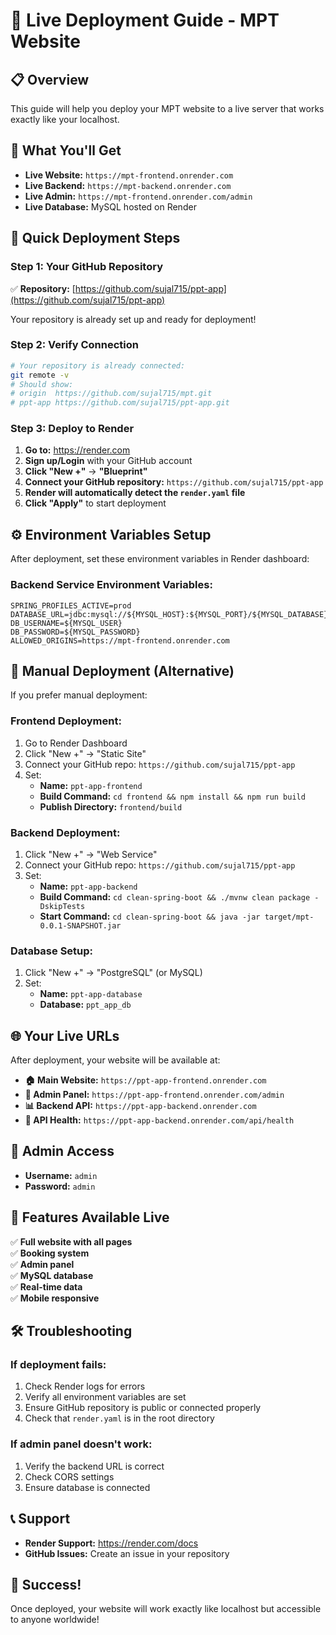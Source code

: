 # 🚀 Live Deployment Guide - MPT Website

## 📋 Overview
This guide will help you deploy your MPT website to a live server that works exactly like your localhost.

## 🎯 What You'll Get
- **Live Website:** `https://mpt-frontend.onrender.com`
- **Live Backend:** `https://mpt-backend.onrender.com`
- **Live Admin:** `https://mpt-frontend.onrender.com/admin`
- **Live Database:** MySQL hosted on Render

## 🚀 Quick Deployment Steps

### Step 1: Your GitHub Repository
✅ **Repository:** [https://github.com/sujal715/ppt-app](https://github.com/sujal715/ppt-app)

Your repository is already set up and ready for deployment!

### Step 2: Verify Connection
```bash
# Your repository is already connected:
git remote -v
# Should show:
# origin  https://github.com/sujal715/mpt.git
# ppt-app https://github.com/sujal715/ppt-app.git
```

### Step 3: Deploy to Render
1. **Go to:** https://render.com
2. **Sign up/Login** with your GitHub account
3. **Click "New +"** → **"Blueprint"**
4. **Connect your GitHub repository:** `https://github.com/sujal715/ppt-app`
5. **Render will automatically detect the `render.yaml` file**
6. **Click "Apply"** to start deployment

## ⚙️ Environment Variables Setup

After deployment, set these environment variables in Render dashboard:

### Backend Service Environment Variables:
```
SPRING_PROFILES_ACTIVE=prod
DATABASE_URL=jdbc:mysql://${MYSQL_HOST}:${MYSQL_PORT}/${MYSQL_DATABASE}
DB_USERNAME=${MYSQL_USER}
DB_PASSWORD=${MYSQL_PASSWORD}
ALLOWED_ORIGINS=https://mpt-frontend.onrender.com
```

## 🔧 Manual Deployment (Alternative)

If you prefer manual deployment:

### Frontend Deployment:
1. Go to Render Dashboard
2. Click "New +" → "Static Site"
3. Connect your GitHub repo: `https://github.com/sujal715/ppt-app`
4. Set:
   - **Name:** `ppt-app-frontend`
   - **Build Command:** `cd frontend && npm install && npm run build`
   - **Publish Directory:** `frontend/build`

### Backend Deployment:
1. Click "New +" → "Web Service"
2. Connect your GitHub repo: `https://github.com/sujal715/ppt-app`
3. Set:
   - **Name:** `ppt-app-backend`
   - **Build Command:** `cd clean-spring-boot && ./mvnw clean package -DskipTests`
   - **Start Command:** `cd clean-spring-boot && java -jar target/mpt-0.0.1-SNAPSHOT.jar`

### Database Setup:
1. Click "New +" → "PostgreSQL" (or MySQL)
2. Set:
   - **Name:** `ppt-app-database`
   - **Database:** `ppt_app_db`

## 🌐 Your Live URLs

After deployment, your website will be available at:

- **🏠 Main Website:** `https://ppt-app-frontend.onrender.com`
- **🔧 Admin Panel:** `https://ppt-app-frontend.onrender.com/admin`
- **📊 Backend API:** `https://ppt-app-backend.onrender.com`
- **📡 API Health:** `https://ppt-app-backend.onrender.com/api/health`

## 🔐 Admin Access
- **Username:** `admin`
- **Password:** `admin`

## 📱 Features Available Live
✅ **Full website with all pages**  
✅ **Booking system**  
✅ **Admin panel**  
✅ **MySQL database**  
✅ **Real-time data**  
✅ **Mobile responsive**  

## 🛠️ Troubleshooting

### If deployment fails:
1. Check Render logs for errors
2. Verify all environment variables are set
3. Ensure GitHub repository is public or connected properly
4. Check that `render.yaml` is in the root directory

### If admin panel doesn't work:
1. Verify the backend URL is correct
2. Check CORS settings
3. Ensure database is connected

## 📞 Support
- **Render Support:** https://render.com/docs
- **GitHub Issues:** Create an issue in your repository

## 🎉 Success!
Once deployed, your website will work exactly like localhost but accessible to anyone worldwide!
